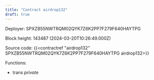 ```yaml
---
title: "Contract airdrop132"
draft: true
---
```

Deployer: SPXZB55NWTRQM02QYK7Z6K2PP7F279F640HAYTPG


 



Block height: 143487 (2024-03-20T10:26:49.000Z)

Source code: {{<contractref "airdrop132" SPXZB55NWTRQM02QYK7Z6K2PP7F279F640HAYTPG airdrop132>}}

Functions:

* trans _private_
